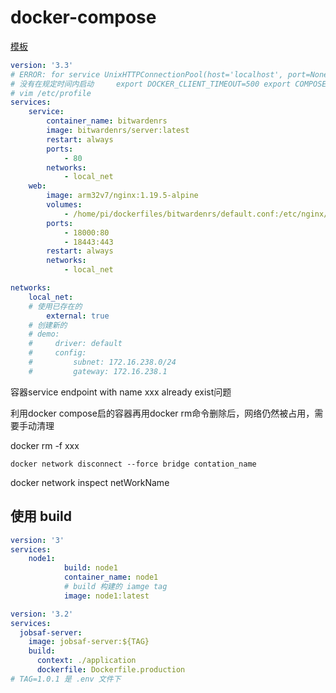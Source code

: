 # docker-compose

[模板](https://blog.csdn.net/ZhanBiaoChina/article/details/105467835)

```yaml
version: '3.3'
# ERROR: for service UnixHTTPConnectionPool(host='localhost', port=None): Read
# 没有在规定时间内启动     export DOCKER_CLIENT_TIMEOUT=500 export COMPOSE_HTTP_TIMEOUT=500
# vim /etc/profile
services: 
    service:
        container_name: bitwardenrs
        image: bitwardenrs/server:latest
        restart: always
        ports:
            - 80
        networks:
            - local_net
    web:
        image: arm32v7/nginx:1.19.5-alpine
        volumes:
            - /home/pi/dockerfiles/bitwardenrs/default.conf:/etc/nginx/nginx.conf
        ports:
            - 18000:80
            - 18443:443
        restart: always
        networks:
            - local_net

networks:
    local_net:
    # 使用已存在的
        external: true
    # 创建新的
    # demo:
    #     driver: default
    #     config:
    #         subnet: 172.16.238.0/24
    #         gateway: 172.16.238.1
```

容器service endpoint with name xxx already exist问题

利用docker compose启的容器再用docker rm命令删除后，网络仍然被占用，需要手动清理

docker rm -f xxx

```
docker network disconnect --force bridge contation_name
```

docker network inspect netWorkName
## 使用 build

```yaml
version: '3'
services:
    node1:
            build: node1
            container_name: node1
            # build 构建的 iamge tag
            image: node1:latest
```


```yaml
version: '3.2'
services:
  jobsaf-server:
    image: jobsaf-server:${TAG}
    build: 
      context: ./application
      dockerfile: Dockerfile.production
# TAG=1.0.1 是 .env 文件下
```